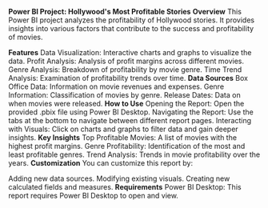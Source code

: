**Power BI Project: Hollywood's Most Profitable Stories**
**Overview**
This Power BI project analyzes the profitability of Hollywood stories. It provides insights into various factors that contribute to the success and profitability of movies.

**Features**
Data Visualization: Interactive charts and graphs to visualize the data.
Profit Analysis: Analysis of profit margins across different movies.
Genre Analysis: Breakdown of profitability by movie genre.
Time Trend Analysis: Examination of profitability trends over time.
**Data Sources**
Box Office Data: Information on movie revenues and expenses.
Genre Information: Classification of movies by genre.
Release Dates: Data on when movies were released.
**How to Use**
Opening the Report: Open the provided .pbix file using Power BI Desktop.
Navigating the Report: Use the tabs at the bottom to navigate between different report pages.
Interacting with Visuals: Click on charts and graphs to filter data and gain deeper insights.
**Key Insights**
Top Profitable Movies: A list of movies with the highest profit margins.
Genre Profitability: Identification of the most and least profitable genres.
Trend Analysis: Trends in movie profitability over the years.
**Customization**
You can customize this report by:

Adding new data sources.
Modifying existing visuals.
Creating new calculated fields and measures.
**Requirements**
Power BI Desktop: This report requires Power BI Desktop to open and view.
